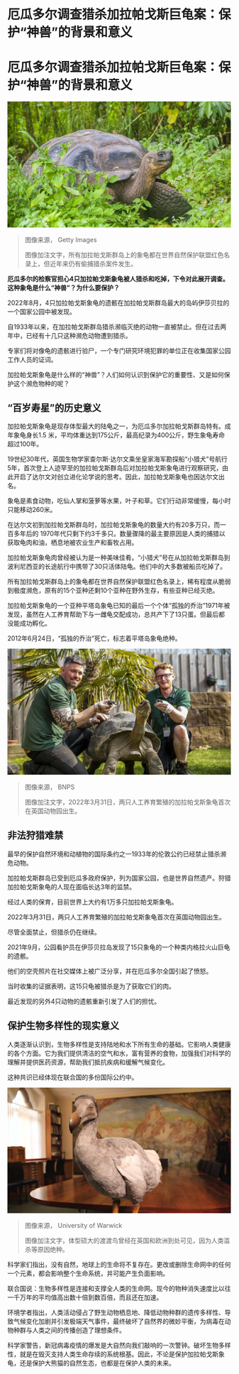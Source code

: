 # 厄瓜多尔调查猎杀加拉帕戈斯巨龟案：保护“神兽”的背景和意义

#  厄瓜多尔调查猎杀加拉帕戈斯巨龟案：保护“神兽”的背景和意义


![加拉帕戈斯群岛的象龟](_126567483_8808ef4b-64f3-43f4-b7b3-421c2efa684d.jpg)

> 图像来源，  Getty Images
>
> 图像加注文字，所有加拉帕戈斯群岛上的象龟都在世界自然保护联盟红色名录上，但近年来仍有偷捕猎杀案件发生。

**厄瓜多尔的检察官担心4只加拉帕戈斯象龟被人猎杀和吃掉，下令对此展开调查。这种象龟是什么“神兽”？为什么要保护？**

2022年8月，4只加拉帕戈斯象龟的遗骸在加拉帕戈斯群岛最大的岛屿伊莎贝拉的一个国家公园中被发现。

自1933年以来，在加拉帕戈斯群岛猎杀濒临灭绝的动物一直被禁止。但在过去两年中，已经有十几只这种濒危动物遭到猎杀。

专家们将对像龟的遗骸进行验尸，一个专门研究环境犯罪的单位正在收集国家公园工作人员的证词。

加拉帕戈斯象龟是什么样的“神兽”？人们如何认识到保护它的重要性、又是如何保护这个濒危物种的呢？

##  “百岁寿星”的历史意义

加拉帕戈斯象龟是现存体型最大的陆龟之一，为厄瓜多尔加拉帕戈斯群岛特有。成年象龟身长1.5 米，平均体重达到175公斤，最高纪录为400公斤，野生象龟寿命超过100年。

19世纪30年代，英国生物学家查尔斯·达尔文乘坐皇家海军勘探船“小猎犬”号航行5年，首次登上人迹罕至的加拉帕戈斯群岛后对加拉帕戈斯象龟进行观察研究，由此开启了达尔文对创立进化论学说的思考。因此，加拉帕戈斯象龟也因达尔文出名。


象龟是素食动物，吃仙人掌和菠萝等水果，叶子和草。它们行动非常缓慢，每小时只能移动260米。

在达尔文初到加拉帕戈斯群岛时，加拉帕戈斯象龟的数量大约有20多万只，而一百多年后的 1970年代只剩下约3千多只。数量骤降的最主要原因是人类的捕猎以获取龟肉和油，栖息地被农业生产和畜牧占用。

加拉帕戈斯象龟肉曾经被认为是一种美味佳肴。“小猎犬”号在从加拉帕戈斯群岛到波利尼西亚的长途航行中携带了30只活体陆龟。他们中的大多数被船员吃掉了。

所有加拉帕戈斯群岛上的象龟都在世界自然保护联盟红色名录上，稀有程度从脆弱到极度濒危，原有的15个亚种还剩10个亚种在野外生存，有些亚种已经灭绝。

加拉帕戈斯象龟的一个亚种平塔岛象龟已知的最后一个个体“孤独的乔治”1971年被发现，虽然在人工养育帮助下与一雌龟交配成功，总共产下了13只蛋。但最后都没能成功孵化。

2012年6月24日，“孤独的乔治”死亡，标志着平塔岛象龟绝种。

![2022年3月31日，两只人工养育繁殖的加拉帕戈斯象龟首次在英国动物园出生。](_126564752_48aaa03a-aad4-4825-ae5c-47336292e731.jpg)

> 图像来源，  BNPS
>
> 图像加注文字，2022年3月31日，两只人工养育繁殖的加拉帕戈斯象龟首次在英国动物园出生。

##  非法狩猎难禁

最早的保护自然环境和动植物的国际条约之一1933年的伦敦公约已经禁止猎杀濒危动物。

加拉帕戈斯群岛已受到厄瓜多政府保护，列为国家公园，也是世界自然遗产。狩猎加拉帕戈斯象龟的人现在面临长达3年的监禁。

经过人类的保育，目前世界上大约有1万多只加拉帕戈斯象龟。

2022年3月31日，两只人工养育繁殖的加拉帕戈斯象龟首次在英国动物园出生。


尽管全面禁止，但猎杀仍在继续。

2021年9月，公园看护员在伊莎贝拉岛发现了15只象龟的一个种类内格拉火山巨龟的遗骸。

他们的空壳照片在社交媒体上被广泛分享，并在厄瓜多尔全国引起了愤怒。

当时收集的证据表明，这15只龟被猎杀是为了获取它们的肉。

最近发现的另外4只动物的遗骸重新引发了人们的担忧。

##  保护生物多样性的现实意义

人类逐渐认识到，生物多样性是支持陆地和水下所有生命的基础。它影响人类健康的各个方面。它为我们提供清洁的空气和水，富有营养的食物，加强我们对科学的理解并提供医药资源，帮助我们抵抗疾病和缓解气候变化。

这种共识已经体现在联合国的多份国际公约中。

![体型硕大的渡渡鸟曾经在英国和欧洲到处可见，因为人类滥杀等原因绝种。](_100954727_dodo1.jpg)

> 图像来源，  University of Warwick
>
> 图像加注文字，体型硕大的渡渡鸟曾经在英国和欧洲到处可见，因为人类滥杀等原因绝种。

科学家们指出，没有自然，地球上的生命将不复存在。更改或删除生命网中的任何一个元素，都会影响整个生命系统，并可能产生负面影响。

联合国说：生物多样性是连接和支撑全人类的生命网。现今的物种消失速度比以往一千万年的平均值高出数十倍到数百倍，而且还在加速。

环境学者指出，人类活动侵占了野生动物栖息地、降低动物种群的遗传多样性、导致气候变化加剧并引发极端天气事件，最终破坏了自然界的微妙平衡，为病毒在动物种群与人类之间的传播创造了理想条件。

科学家警告，新冠病毒疫情的爆发是大自然向我们敲响的一次警钟。破坏生物多样性，就是在毁灭支持人类生命存续的系统根基。因此，不论是保护加拉帕戈斯象龟，还是保护大熊猫的自然生态，也都是在保护人类的未来。



